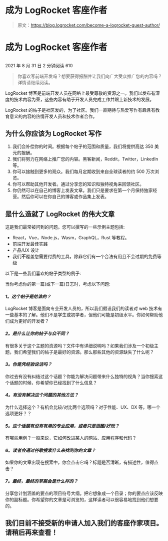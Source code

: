 # 成为 LogRocket 客座作者

> 原文：<https://blog.logrocket.com/become-a-logrocket-guest-author/>

# 成为 LogRocket 客座作者

## 

2021 年 8 月 31 日 2 分钟阅读 610

> 你喜欢写前端开发吗？想要获得报酬并让我们向广大受众推广您的内容吗？详情请继续阅读。

LogRocket 博客是前端开发人员在网络上最受尊敬的资源之一。我们以发布有深度的技术内容为荣，这些内容有助于开发人员完成工作并跟上新技术的发展。

LogRocket 的帖子是社区发的，为了社区。我们一直期待与热爱写作有趣且有教育意义的内容的热情开发人员和技术作者合作。

## 为什么你应该为 LogRocket 写作

1.  我们会补偿你的时间。根据每个帖子的范围和质量，我们将提供高达 350 美元的报酬。
2.  我们将努力在网络上推广您的内容。黑客新闻，Reddit，Twitter，LinkedIn 等。
3.  你可以接触到更多的观众。我们每月定期收到来自全球读者的约 500 万次浏览。
4.  你可以帮助其他开发者。通过分享您的知识和独特视角来回馈社区。
5.  你仍然可以在自己的博客上发表文章。我们只是要求在第一个月保持独家经营。然后你可以在你自己的博客或作品集上发表。

## 是什么造就了 LogRocket 的伟大文章

这是我们最常被问到的问题。您可以撰写的一些示例主题包括:

*   React，Vue，Node.js，Wasm，GraphQL，Rust 等教程。
*   前端开发最佳实践
*   产品/UX 设计
*   我们**不**覆盖您需要付费的工具，除非它们有一个合法有用且不会过期的免费等级

以下是一些我们喜欢的帖子类型的例子:

当你考虑你的第一篇(或下一篇)日志时，考虑以下问题:

#### *1。这个帖子是给谁的？*

LogRocket 博客是面向专业开发人员的，所以我们假设我们的读者对 web 技术有一些基本的了解。他们不是学生或初学者，但他们可能是初级水平。你如何帮助他们成为更好的开发者？

#### *2。是什么让你的帖子与众不同？*

有很多关于这个主题的资源吗？文件中有详细说明吗？如果我们涉及一个初级主题，我们希望我们的帖子是最好的资源。那么那些其他的资源缺失了什么呢？

#### *3。你是凭经验说话吗？*

你过去有没有纠结过这个话题？你能为解决问题带来什么独特的视角？当你搜索这个话题的时候，你希望你已经找到了什么信息？

#### *4。有没有解决这个问题的其他方法？*

为什么选择这个？有机会比较/对比两个选项吗？对于性能、UX、DX 等，哪一个选项更好？？

#### *5。这个话题有没有有用的专业应用，或者只是很酷/好玩？*

有哪些用例？一般来说，它如何改进某人的网站、应用程序和代码？

#### *6。读者会通过谷歌搜索什么来找到你的文章？*

如果你的文章出现在搜索中，你会点击它吗？标题是否清晰，有描述性，值得点击？

#### *7。最终，最终的草案会是什么样的？*

分享您计划涵盖的要点的项目符号大纲。把它想象成一个目录；你的要点应该反映你的副标题。你希望你的文章是可浏览的，这样读者可以很容易地找到他们想要的。

## 我们目前不接受新的申请人加入我们的客座作家项目。请稍后再来查看！